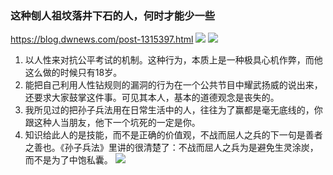 ### 这种刨人祖坟落井下石的人，何时才能少一些
https://blog.dwnews.com/post-1315397.html
![](https://attach8.dwnews.net/20200317/683_1584453888.png)
![](https://attach7.dwnews.net/20200317/424_1584453478.png)
1. 以人性来对抗公平考试的机制。这种行为，本质上是一种极具心机作弊，而他这么做的时候只有18岁。
2. 能把自己利用人性钻规则的漏洞的行为在一个公共节目中耀武扬威的说出来，还要求大家鼓掌这件事。可见其本人，基本的道德观念是丧失的。
3. 我所见过的把孙子兵法用在日常生活中的人，往往为了赢都是毫无底线的，你跟这种人当朋友，他下一个坑死的一定是你。
4. 知识给此人的是技能，而不是正确的价值观，不战而屈人之兵的下一句是善者之善也。《孙子兵法》里讲的很清楚了：不战而屈人之兵为是避免生灵涂炭，而不是为了中饱私囊。
![](https://attach7.dwnews.net/20200317/424_1584453478.png)
